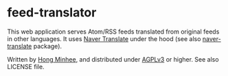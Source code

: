 feed-translator
===============

This web application serves Atom/RSS feeds translated from original feeds in
other languages.  It uses [Naver Translate][1] under the hood (see also
[naver-translate][2] package).

Written by [Hong Minhee][3], and distributed under [AGPLv3][4] or higher.
See also LICENSE file.

[1]: http://translate.naver.com/
[2]: https://github.com/dahlia/naver-translate
[3]: http://hongminhee.org/
[4]: http://www.gnu.org/licenses/agpl-3.0.html 
